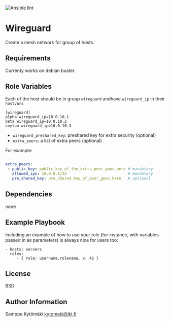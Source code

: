 ![Ansible lint](https://github.com/kytomaki/ansible-wireguard/actions/workflows/ansible-lint.yml/badge.svg)

Wireguard
=========

Create a mesh network for group of hosts.

Requirements
------------

Currenty works on debian buster.

Role Variables
--------------

Each of the host should be in group `wireguard` andhave `wireguard_ip` in their `hostvars`

```
[wireguard]
alpha wireguard_ip=10.0.10.1
beta wireguard_ip=10.0.10.2
ceylon wireguard_ip=10.0.10.3
```

* `wireguard_preshared_key`: preshared key for extra security (optional)
* `extra_peers`: a list of extra peers (optional)

For example:

```yaml
---
extra_peers:
 - public_key: public_key_of_the_extra_peer_goes_here # mandatory
   allowed_ips: 10.0.0.1/32                           # mandatory
   pre_shared_key: pre_shared_key_of_peer_goes_here   # optional
```

Dependencies
------------

none

Example Playbook
----------------

Including an example of how to use your role (for instance, with variables passed in as parameters) is always nice for users too:

    - hosts: servers
      roles:
         - { role: username.rolename, x: 42 }

License
-------

BSD

Author Information
------------------

Samppa Kytömäki <kytomaki@iki.fi>
